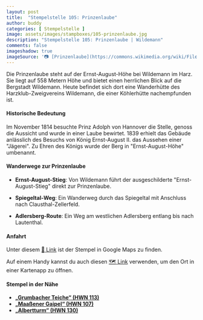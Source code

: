 ```yaml
---
layout: post
title:  "Stempelstelle 105: Prinzenlaube"
author: buddy
categories: [ Stempelstelle ]
image: assets/images/stampboxes/105-prinzenlaube.jpg
description: "Stempelstelle 105: Prinzenlaube | Wildemann"
comments: false
imageshadow: true
imageSource: '📷 [Prinzenlaube](https://commons.wikimedia.org/wiki/File:Prinzenlaube.jpg) von <a href="//commons.wikimedia.org/wiki/User:B.Thomas95" title="User:B.Thomas95">Thomas Binder</a> unter Lizenz [CC BY-SA 4.0](https://creativecommons.org/licenses/by-sa/4.0)'
---
```


Die Prinzenlaube steht auf der Ernst-August-Höhe bei Wildemann im Harz. Sie liegt auf 558 Metern Höhe und bietet einen herrlichen Blick auf die Bergstadt Wildemann. Heute befindet sich dort eine Wanderhütte des Harzklub-Zweigvereins Wildemann, die einer Köhlerhütte nachempfunden ist. 

#### Historische Bedeutung

Im November 1814 besuchte Prinz Adolph von Hannover die Stelle, genoss die Aussicht und wurde in einer Laube bewirtet. 1839 erhielt das Gebäude anlässlich des Besuchs von König Ernst-August II. das Aussehen einer "Jägerei". Zu Ehren des Königs wurde der Berg in "Ernst-August-Höhe" umbenannt. 

#### Wanderwege zur Prinzenlaube

- **Ernst-August-Stieg**: Von Wildemann führt der ausgeschilderte "Ernst-August-Stieg" direkt zur Prinzenlaube. 

- **Spiegeltal-Weg**: Ein Wanderweg durch das Spiegeltal mit Anschluss nach Clausthal-Zellerfeld. 

- **Adlersberg-Route**: Ein Weg am westlichen Adlersberg entlang bis nach Lautenthal. 

#### Anfahrt

Unter diesem [📍 Link](https://www.google.com/maps/dir/?api=1&origin=&destination=51.82580%2C%2010.28858) ist der Stempel in Google Maps zu finden.

<div class="android-only">
  Auf einem Handy kannst du auch diesen 
  <a href="geo:51.82580,10.28858">🗺️ Link</a> 
  verwenden, um den Ort in einer Kartenapp zu öffnen.
  <p></p>
</div>

#### Stempel in der Nähe

- [**„Grumbacher Teiche“ (HWN 113)**](/stempelstelle-113-grumbacher-teich)
- [**„Maaßener Gaipel“ (HWN 107)**](/stempelstelle-107-maassener-gaipel)
- [**„Albertturm“ (HWN 130)**](/stempelstelle-130-iberger-albertturm)
